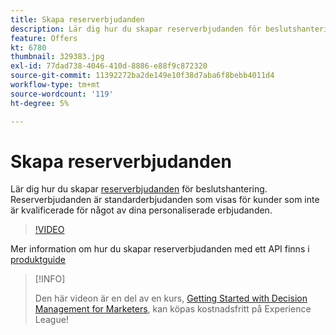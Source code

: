 ```yaml
---
title: Skapa reserverbjudanden
description: Lär dig hur du skapar reserverbjudanden för beslutshantering. Reserverbjudanden har tillhörande regler som hjälper dig att visa dem endast för relevanta kunder.
feature: Offers
kt: 6780
thumbnail: 329383.jpg
exl-id: 77dad738-4046-410d-8886-e88f9c872320
source-git-commit: 11392272ba2de149e10f38d7aba6f8bebb4011d4
workflow-type: tm+mt
source-wordcount: '119'
ht-degree: 5%

---
```


# Skapa reserverbjudanden

Lär dig hur du skapar [reserverbjudanden](https://experienceleague.adobe.com/docs/journey-optimizer/using/offer-decisioniong/managing-offers-in-the-offer-library/creating-fallback-offers.html) för beslutshantering. Reserverbjudanden är standarderbjudanden som visas för kunder som inte är kvalificerade för något av dina personaliserade erbjudanden.

>[!VIDEO](https://video.tv.adobe.com/v/329383?quality=12&learn=on)

Mer information om hur du skapar reserverbjudanden med ett API finns i [produktguide](https://experienceleague.adobe.com/docs/journey-optimizer/using/offer-decisioniong/api-reference/offers-api/fallback-offers/create.html)

>[!INFO]
>
> Den här videon är en del av en kurs, [Getting Started with Decision Management for Marketers](https://experienceleague.adobe.com/?recommended=ExperiencePlatform-U-1-2020.1.offerdecisioning), kan köpas kostnadsfritt på Experience League!
